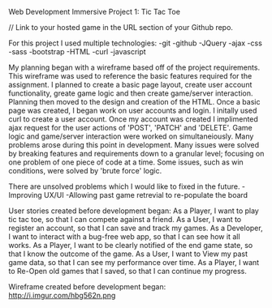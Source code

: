 Web Development Immersive Project 1: Tic Tac Toe

// Link to your hosted game in the URL section of your Github repo.

For this project I used multiple technologies:
-git
-github
-JQuery
-ajax
-css
-sass
-bootstrap
-HTML
-curl
-javascript

My planning began with a wireframe based off of the project requirements. This wireframe was used to reference the basic
features required for the assignment. I planned to create a basic page layout, create user account functionality, greate game logic and then create game/server interaction.
Planning then moved to the design and creation of the HTML. Once a basic page was created,
I began work on user accounts and login. I initally used curl to create a user account. Once my account was created I implimented
ajax request for the user actions of 'POST', 'PATCH' and 'DELETE'.
Game logic and game/server interaction were worked on simultaneiously. Many problems arose during this point in development.
Many issues were solved by breaking features and requirements down to a granular level; focusing on one problem of one piece of code at a time. Some issues, such as win conditions, were solved by 'brute force' logic.

There are unsolved problems which I would like to fixed in the future.
-Improving UX/UI
-Allowing past game retrevial to re-populate the board

User stories created before development began:
As a Player, I want to play tic tac toe, so that I can compete against a friend.
As a User, I want to register an account, so that I can save and track my games.
As a Developer, I want to interact with a bug-free web app, so that I can see how it all works.
As a Player, I want to be clearly notified of the end game state, so that I know the outcome of the game.
As a User, I want to View my past game data, so that I can see my performance over time.
As a Player, I want to Re-Open old games that I saved, so that I can continue my progress.

Wireframe created before development began:
http://i.imgur.com/hbg562n.png

